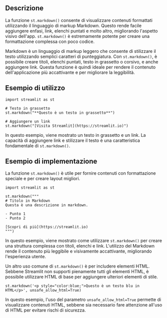 ## Descrizione

La funzione `st.markdown()` consente di visualizzare contenuti formattati utilizzando il linguaggio di markup Markdown. Questo rende facile aggiungere enfasi, link, elenchi puntati e molto altro, migliorando l'aspetto visivo dell'app. `st.markdown()` è estremamente potente per creare una formattazione complessa con poco codice.

Markdown è un linguaggio di markup leggero che consente di stilizzare il testo utilizzando semplici caratteri di punteggiatura. Con `st.markdown()`, è possibile creare titoli, elenchi puntati, testo in grassetto o corsivo, e anche aggiungere link. Questa funzione è quindi ideale per rendere il contenuto dell'applicazione più accattivante e per migliorare la leggibilità.

## Esempio di utilizzo

```
import streamlit as st

# Testo in grassetto
st.markdown("**Questo è un testo in grassetto**")

# Aggiungere un link
st.markdown("[Visita Streamlit](https://streamlit.io)")
```

In questo esempio, viene mostrato un testo in grassetto e un link. La capacità di aggiungere link e stilizzare il testo è una caratteristica fondamentale di `st.markdown()`.

## Esempio di implementazione

La funzione `st.markdown()` è utile per fornire contenuti con formattazione speciale e per creare layout migliori.

```
import streamlit as st

st.markdown("""
# Titolo in Markdown
Questa è una descrizione in markdown.

- Punto 1
- Punto 2

[Scopri di più](https://streamlit.io)
""")
```

In questo esempio, viene mostrato come utilizzare `st.markdown()` per creare una struttura complessa con titoli, elenchi e link. L'utilizzo del Markdown rende il contenuto più leggibile e visivamente accattivante, migliorando l'esperienza utente.

Un altro uso comune di `st.markdown()` è per includere elementi HTML. Sebbene Streamlit non supporti pienamente tutti gli elementi HTML, è possibile utilizzare HTML di base per aggiungere ulteriori elementi di stile.

```
st.markdown('<p style="color:blue;">Questo è un testo blu in HTML</p>', unsafe_allow_html=True)
```

In questo esempio, l'uso del parametro `unsafe_allow_html=True` permette di visualizzare contenuti HTML, sebbene sia necessario fare attenzione all'uso di HTML per evitare rischi di sicurezza.